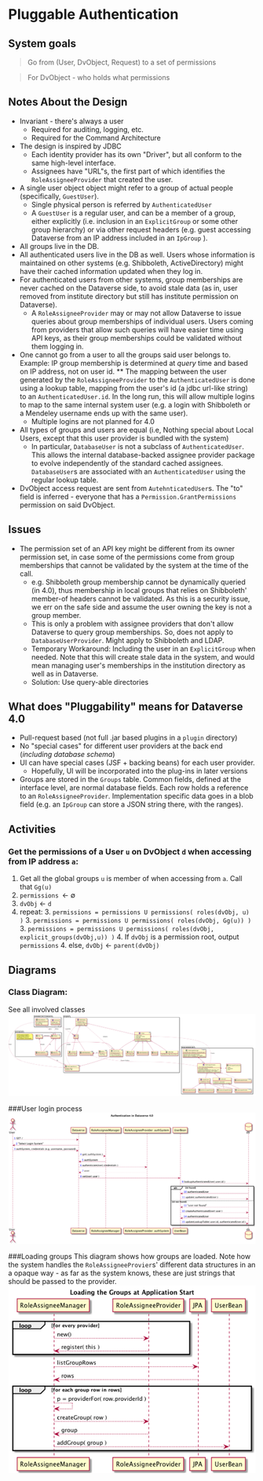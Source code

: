 # Pluggable Authentication

## System goals

> Go from (User, DvObject, Request) to a set of permissions

> For DvObject - who holds what permissions

## Notes About the Design
* Invariant - there's always a user
    - Required for auditing, logging, etc.
    - Required for the Command Architecture
* The design is inspired by JDBC
    * Each identity provider has its own "Driver", but all conform to the same high-level interface.
    * Assignees have "URL"s, the first part of which identifies the `RoleAssigneeProvider` that created the user.
* A single user object object might refer to a group of actual people (specifically, `GuestUser`). 
    - Single physical person is referred by `AuthenticatedUser`
    - A `GuestUser` is a regular user, and can be a member of a group, either explicitly (i.e. inclusion in an `ExplicitGroup` or some other group hierarchy) or via other request headers (e.g. guest accessing Dataverse from an IP address included in an `IpGroup` ).
* All groups live in the DB.
* All authenticated users live in the DB as well. Users whose information is maintained on other systems (e.g. Shibboleth, ActiveDirectory) might have their cached information updated when they log in.
* For authenticated users from other systems, group memberships are never cached on the Dataverse side, to avoid stale data (as in, user removed from institute directory but still has institute permission on Dataverse).
    - A `RoleAssigneeProvider` may or may not allow Dataverse to issue queries about group memberships of individual users. Users coming from providers that allow such queries will have easier time using API keys, as their group memberships could be validated without them logging in.
* One cannot go from a user to all the groups said user belongs to. Example: IP group membership is determined at *query* time and based on IP address, not on user id.
** The mapping between the user generated by the `RoleAssigneeProvider` to the `AuthenticatedUser` is done using a lookup table, mapping from the user's id (a jdbc url-like string) to an `AuthenticatedUser.id`. In the long run, this will allow multiple logins to map to the same internal system user (e.g. a login with Shibboleth or a Mendeley username ends up with the same user).
    - Multiple logins are not planned for 4.0
* All types of groups and users are equal (i.e, Nothing special about Local Users, except that this user provider is bundled with the system)
    - In particular, `DatabaseUser` is not a subclass of `AuthenticatedUser`. This allows the internal database-backed assignee provider package to evolve independently of the standard cached assignees. `DatabaseUser`s are associated with an `AuthenticatedUser` using the regular lookup table.
* DvObject access request are sent from `AutehnticatedUser`s. The "to" field is inferred - everyone that has a `Permission.GrantPermissions` permission on said DvObject.

## Issues
* The permission set of an API key might be different from its owner permission set, in case some of the permissions come from group memberships that cannot be validated by the system at the time of the call.
    - e.g. Shibboleth group membership cannot be dynamically queried (in 4.0), thus membership in local groups that relies on Shibboleth' member-of headers cannot be validated. As this is a security issue, we err on the safe side and assume the user owning the key is not a group member.
    - This is only a problem with assignee providers that don't allow Dataverse to query group memberships. So, does not apply to `DatabaseUserProvider`. Might apply to Shibboleth and LDAP.
    - Temporary Workaround: Including the user in an `ExplicitGroup` when needed. Note that this will create stale data in the system, and would mean managing user's memberships in the institution directory as well as in Dataverse.
    - Solution: Use query-able directories

## What does "Pluggability" means for Dataverse 4.0
* Pull-request based (not full .jar based plugins in a `plugin` directory)
* No "special cases" for different user providers at the back end (*including database schema*)
* UI can have special cases (JSF + backing beans) for each user provider.
    - Hopefully, UI will be incorporated into the plug-ins in later versions
* Groups are stored in the `Groups` table. Common fields, defined at the interface level, are normal database fields. Each row holds a reference to an `RoleAssigneeProvider`. Implementation specific data goes in a blob field (e.g. an `IpGroup` can store a JSON string there, with the ranges).

## Activities
### Get the permissions of a User `u` on DvObject `d` when accessing from IP address `a`:
1. Get all the global groups `u` is member of when accessing from `a`. Call that `Gg(u)` 
2. `permissions `&larr; &empty;
3. `dvObj` &larr; `d`
2. repeat:
    3. `permissions = permissions U permissions( roles(dvObj, u) )`
    3. `permissions = permissions U permissions( roles(dvObj, Gg(u)) )`
    3. `permissions = permissions U permissions( roles(dvObj, explicit_groups(dvObj,u)) )`
    4. If `dvObj` is a permission root, output `permissions`
    4. else, `dvObj` &larr; `parent(dvObj)`

## Diagrams
### Class Diagram:
See all involved classes
![Class Diagram](UsersAndGroups.png)

###User login process
![User login](userLogin.png)

###Loading groups
This diagram shows how groups are loaded. Note how the system handles the `RoleAssigneeProvier`s' different data structures in an a opaque way - as far as the system knows, these are just strings that should be passed to the provider.
![Loading groups](loadGroups.png)
